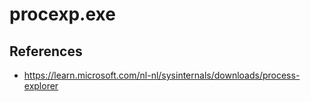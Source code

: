# procexp.exe

## References
* https://learn.microsoft.com/nl-nl/sysinternals/downloads/process-explorer

